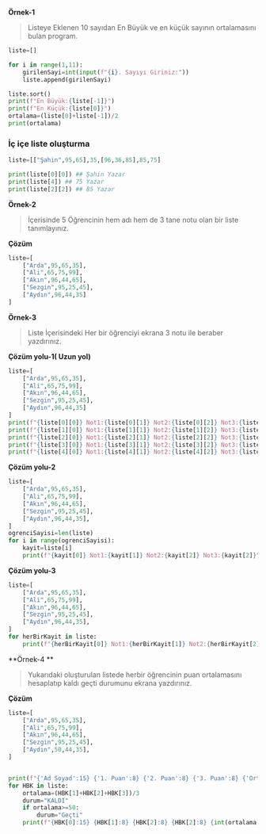 **Örnek-1**
> Listeye Eklenen 10 sayıdan En Büyük  ve en küçük sayının ortalamasını bulan program.

```python
liste=[]

for i in range(1,11):
    girilenSayi=int(input(f"{i}. Sayıyı Giriniz:"))
    liste.append(girilenSayi)

liste.sort()
print(f"En Büyük:{liste[-1]}")
print(f"En Küçük:{liste[0]}")
ortalama=(liste[0]+liste[-1])/2
print(ortalama)


```

### İç içe liste oluşturma ###


```python
liste=[["Şahin",95,65],35,[96,36,85],85,75]

print(liste[0][0]) ## Şahin Yazar
print(liste[4]) ## 75 Yazar
print(liste[2][2]) ## 85 Yazar

```

**Örnek-2**

> İçerisinde 5 Öğrencinin hem adı hem de 3 tane notu olan bir liste tanımlayınız.

**Çözüm**
```python
liste=[
    ["Arda",95,65,35],
    ["Ali",65,75,99],
    ["Akın",96,44,65],
    ["Sezgin",95,25,45],
    ["Aydın",96,44,35]
]
```

**Örnek-3**
> Liste İçerisindeki Her bir öğrenciyi ekrana 3 notu ile beraber yazdırınız.

**Çözüm yolu-1( Uzun yol)**
```python
liste=[
    ["Arda",95,65,35],
    ["Ali",65,75,99],
    ["Akın",96,44,65],
    ["Sezgin",95,25,45],
    ["Aydın",96,44,35]
]
print(f"{liste[0][0]} Not1:{liste[0][1]} Not2:{liste[0][2]} Not3:{liste[0][2]}")
print(f"{liste[1][0]} Not1:{liste[1][1]} Not2:{liste[1][2]} Not3:{liste[1][2]}")
print(f"{liste[2][0]} Not1:{liste[2][1]} Not2:{liste[2][2]} Not3:{liste[2][2]}")
print(f"{liste[3][0]} Not1:{liste[3][1]} Not2:{liste[3][2]} Not3:{liste[3][2]}")
print(f"{liste[4][0]} Not1:{liste[4][1]} Not2:{liste[4][2]} Not3:{liste[4][2]}")
```
**Çözüm yolu-2**
```python
liste=[
    ["Arda",95,65,35],
    ["Ali",65,75,99],
    ["Akın",96,44,65],
    ["Sezgin",95,25,45],
    ["Aydın",96,44,35],
]
ogrenciSayisi=len(liste)
for i in range(ogrenciSayisi):
    kayit=liste[i]
    print(f"{kayit[0]} Not1:{kayit[1]} Not2:{kayit[2]} Not3:{kayit[2]}")

```

**Çözüm yolu-3**
```python
liste=[
    ["Arda",95,65,35],
    ["Ali",65,75,99],
    ["Akın",96,44,65],
    ["Sezgin",95,25,45],
    ["Aydın",96,44,35],
]
for herBirKayit in liste:
    print(f"{herBirKayit[0]} Not1:{herBirKayit[1]} Not2:{herBirKayit[2]} Not3:{herBirKayit[2]}")


```


**Örnek-4 **
> Yukarıdaki oluşturulan listede herbir öğrencinin puan ortalamasını hesaplatıp  kaldı geçti durumunu ekrana yazdırınız.


**Çözüm**
```python
liste=[
    ["Arda",95,65,35],
    ["Ali",65,75,99],
    ["Akın",96,44,65],
    ["Sezgin",95,25,45],
    ["Aydın",50,44,35],
]


print(f"{'Ad Soyad':15} {'1. Puan':8} {'2. Puan':8} {'3. Puan':8} {'Ortalama':8} {'Durum':8}")
for HBK in liste:
    ortalama=(HBK[1]+HBK[2]+HBK[3])/3
    durum="KALDI"
    if ortalama>=50:
        durum="Geçti"
    print(f"{HBK[0]:15} {HBK[1]:8} {HBK[2]:8} {HBK[2]:8} {int(ortalama):8} {durum:8}")

```
